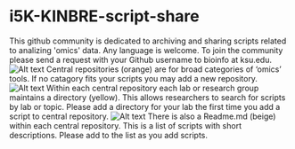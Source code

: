 i5K-KINBRE-script-share
=======================

This github community is dedicated to archiving and sharing scripts related to analizing 'omics' data. Any language is welcome. To join the community please send a request with your Github username to bioinfo at ksu.edu.
![Alt text](https://raw.github.com/i5K-KINBRE-script-share/transcriptome-and-genome-assembly/master/images/i5K-KINBRE-script-share.png) 
Central repositories (orange) are for broad categories of ‘omics’ tools. If no catagory fits your scripts you may add a new repository. 
![Alt text](https://raw.github.com/i5K-KINBRE-script-share/transcriptome-and-genome-assembly/master/images/i5K-KINBRE-script-share-search-by-omics-topic.png)
Within each central repository each lab or research group maintains a directory (yellow). This allows researchers to search for scripts by lab or topic. Please add a directory for your lab the first time you add a script to central repository.
![Alt text](https://raw.github.com/i5K-KINBRE-script-share/transcriptome-and-genome-assembly/master/images/i5K-KINBRE-script-share-search-by-lab2.png)
There is also a Readme.md (beige) within each central repository. This is a list of scripts with short descriptions. Please add to the list as you add scripts.
